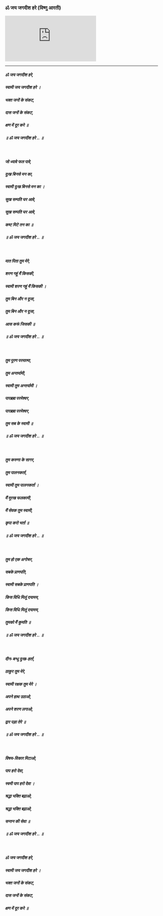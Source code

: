 ### ॐ जय जगदीश हरे (विष्णु आरती)

<iframe src="https://www.youtube.com/embed/3ucCEjXS9n8" title="YouTube video player" frameborder="0" allow="accelerometer; autoplay; clipboard-write; encrypted-media; gyroscope; picture-in-picture" allowfullscreen></iframe>

---

##### ॐ जय जगदीश हरे,
##### स्वामी जय जगदीश हरे ।
##### भक्त जनों के संकट,
##### दास जनों के संकट,
##### क्षण में दूर करे ॥
##### ॥ ॐ जय जगदीश हरे .. ॥

<br>

##### जो ध्यावे फल पावे,
##### दुःख बिनसे मन का,
##### स्वामी दुःख बिनसे मन का ।
##### सुख सम्पति घर आवे,
##### सुख सम्पति घर आवे,
##### कष्ट मिटे तन का ॥
##### ॥ ॐ जय जगदीश हरे .. ॥

<br>

##### मात पिता तुम मेरे,
##### शरण गहूं मैं किसकी,
##### स्वामी शरण गहूं मैं किसकी ।
##### तुम बिन और न दूजा,
##### तुम बिन और न दूजा,
##### आस करूं जिसकी ॥
##### ॥ ॐ जय जगदीश हरे .. ॥

<br>

##### तुम पूरण परमात्मा,
##### तुम अन्तर्यामी,
##### स्वामी तुम अन्तर्यामी ।
##### पारब्रह्म परमेश्वर,
##### पारब्रह्म परमेश्वर,
##### तुम सब के स्वामी ॥
##### ॥ ॐ जय जगदीश हरे .. ॥

<br>

##### तुम करुणा के सागर,
##### तुम पालनकर्ता,
##### स्वामी तुम पालनकर्ता ।
##### मैं मूरख फलकामी,
##### मैं सेवक तुम स्वामी,
##### कृपा करो भर्ता ॥
##### ॥ ॐ जय जगदीश हरे .. ॥

<br>

##### तुम हो एक अगोचर,
##### सबके प्राणपति,
##### स्वामी सबके प्राणपति ।
##### किस विधि मिलूं दयामय,
##### किस विधि मिलूं दयामय,
##### तुमको मैं कुमति ॥
##### ॥ ॐ जय जगदीश हरे .. ॥

<br>

##### दीन-बन्धु दुःख-हर्ता,
##### ठाकुर तुम मेरे,
##### स्वामी रक्षक तुम मेरे ।
##### अपने हाथ उठाओ,
##### अपने शरण लगाओ,
##### द्वार पड़ा तेरे ॥
##### ॥ ॐ जय जगदीश हरे .. ॥

<br>

##### विषय-विकार मिटाओ,
##### पाप हरो देवा,
##### स्वमी पाप हरो देवा ।
##### श्रद्धा भक्ति बढ़ाओ,
##### श्रद्धा भक्ति बढ़ाओ,
##### सन्तन की सेवा ॥
##### ॥ ॐ जय जगदीश हरे .. ॥

<br>

##### ॐ जय जगदीश हरे,
##### स्वामी जय जगदीश हरे ।
##### भक्त जनों के संकट,
##### दास जनों के संकट,
##### क्षण में दूर करे ॥
